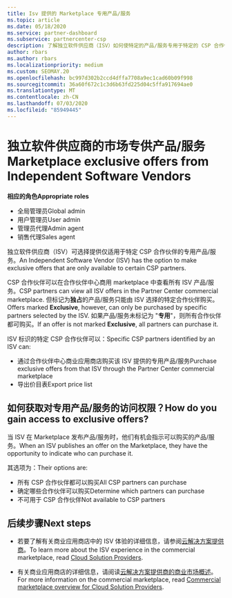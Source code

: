 ```yaml
---
title: Isv 提供的 Marketplace 专用产品/服务
ms.topic: article
ms.date: 05/18/2020
ms.service: partner-dashboard
ms.subservice: partnercenter-csp
description: 了解独立软件供应商（ISV）如何使特定的产品/服务专用于特定的 CSP 合作伙伴。
author: rbars
ms.author: rbars
ms.localizationpriority: medium
ms.custom: SEOMAY.20
ms.openlocfilehash: bc997d302b2ccd4dffa7708a9ec1cad60b09f998
ms.sourcegitcommit: 36a60f672c1c3d6b63fd225d04c5ffa917694ae0
ms.translationtype: MT
ms.contentlocale: zh-CN
ms.lasthandoff: 07/03/2020
ms.locfileid: "85949445"
---
```

# <a name="marketplace-exclusive-offers-from-independent-software-vendors"></a><span data-ttu-id="4a758-103">独立软件供应商的市场专供产品/服务</span><span class="sxs-lookup"><span data-stu-id="4a758-103">Marketplace exclusive offers from Independent Software Vendors</span></span>

<span data-ttu-id="4a758-104">**相应的角色**</span><span class="sxs-lookup"><span data-stu-id="4a758-104">**Appropriate roles**</span></span>

- <span data-ttu-id="4a758-105">全局管理员</span><span class="sxs-lookup"><span data-stu-id="4a758-105">Global admin</span></span>
- <span data-ttu-id="4a758-106">用户管理员</span><span class="sxs-lookup"><span data-stu-id="4a758-106">User admin</span></span>
- <span data-ttu-id="4a758-107">管理员代理</span><span class="sxs-lookup"><span data-stu-id="4a758-107">Admin agent</span></span>
- <span data-ttu-id="4a758-108">销售代理</span><span class="sxs-lookup"><span data-stu-id="4a758-108">Sales agent</span></span>

<span data-ttu-id="4a758-109">独立软件供应商（ISV）可选择提供仅适用于特定 CSP 合作伙伴的专用产品/服务。</span><span class="sxs-lookup"><span data-stu-id="4a758-109">An Independent Software Vendor (ISV) has the option to make exclusive offers that are only available to certain CSP partners.</span></span>

<span data-ttu-id="4a758-110">CSP 合作伙伴可以在合作伙伴中心商用 marketplace 中查看所有 ISV 产品/服务。</span><span class="sxs-lookup"><span data-stu-id="4a758-110">CSP partners can view all ISV offers in the Partner Center commercial marketplace.</span></span> <span data-ttu-id="4a758-111">但标记为**独占**的产品/服务只能由 ISV 选择的特定合作伙伴购买。</span><span class="sxs-lookup"><span data-stu-id="4a758-111">Offers marked **Exclusive**, however, can only be purchased by specific partners selected by the ISV.</span></span> <span data-ttu-id="4a758-112">如果产品/服务未标记为 "**专用**"，则所有合作伙伴都可购买。</span><span class="sxs-lookup"><span data-stu-id="4a758-112">If an offer is not marked **Exclusive**, all partners can purchase it.</span></span>

<span data-ttu-id="4a758-113">ISV 标识的特定 CSP 合作伙伴可以：</span><span class="sxs-lookup"><span data-stu-id="4a758-113">Specific CSP partners identified by an ISV can:</span></span>

- <span data-ttu-id="4a758-114">通过合作伙伴中心商业应用商店购买该 ISV 提供的专用产品/服务</span><span class="sxs-lookup"><span data-stu-id="4a758-114">Purchase exclusive offers from that ISV through the Partner Center commercial marketplace</span></span>
- <span data-ttu-id="4a758-115">导出价目表</span><span class="sxs-lookup"><span data-stu-id="4a758-115">Export price list</span></span>

## <a name="how-do-you-gain-access-to-exclusive-offers"></a><span data-ttu-id="4a758-116">如何获取对专用产品/服务的访问权限？</span><span class="sxs-lookup"><span data-stu-id="4a758-116">How do you gain access to exclusive offers?</span></span>

<span data-ttu-id="4a758-117">当 ISV 在 Marketplace 发布产品/服务时，他们有机会指示可以购买的产品/服务。</span><span class="sxs-lookup"><span data-stu-id="4a758-117">When an ISV publishes an offer on the Marketplace, they have the opportunity to indicate who can purchase it.</span></span>

<span data-ttu-id="4a758-118">其选项为：</span><span class="sxs-lookup"><span data-stu-id="4a758-118">Their options are:</span></span>

- <span data-ttu-id="4a758-119">所有 CSP 合作伙伴都可以购买</span><span class="sxs-lookup"><span data-stu-id="4a758-119">All CSP partners can purchase</span></span>
- <span data-ttu-id="4a758-120">确定哪些合作伙伴可以购买</span><span class="sxs-lookup"><span data-stu-id="4a758-120">Determine which partners can purchase</span></span>
- <span data-ttu-id="4a758-121">不可用于 CSP 合作伙伴</span><span class="sxs-lookup"><span data-stu-id="4a758-121">Not available to CSP partners</span></span>

## <a name="next-steps"></a><span data-ttu-id="4a758-122">后续步骤</span><span class="sxs-lookup"><span data-stu-id="4a758-122">Next steps</span></span>

- <span data-ttu-id="4a758-123">若要了解有关商业应用商店中的 ISV 体验的详细信息，请参阅[云解决方案提供商](https://docs.microsoft.com/azure/marketplace/cloud-solution-providers)。</span><span class="sxs-lookup"><span data-stu-id="4a758-123">To learn more about the ISV experience in the commercial marketplace, read [Cloud Solution Providers](https://docs.microsoft.com/azure/marketplace/cloud-solution-providers).</span></span>

- <span data-ttu-id="4a758-124">有关商业应用商店的详细信息，请阅读[云解决方案提供商的商业市场概述](csp-commercial-marketplace-overview.md)。</span><span class="sxs-lookup"><span data-stu-id="4a758-124">For more information on the commercial marketplace, read [Commercial marketplace overview for Cloud Solution Providers](csp-commercial-marketplace-overview.md).</span></span>

